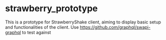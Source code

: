 # strawberry_prototype
This is a prototype for StrawberryShake client, aiming to display basic setup and functionalities of the client. 
Use https://github.com/graphql/swapi-graphql to test against
